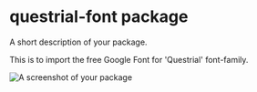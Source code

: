 # questrial-font package

A short description of your package.

This is to import the free Google Font for 'Questrial' font-family.

![A screenshot of your package](https://f.cloud.github.com/assets/69169/2290250/c35d867a-a017-11e3-86be-cd7c5bf3ff9b.gif)
